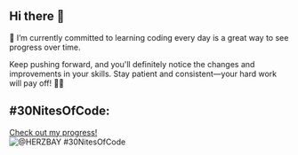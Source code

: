 ## Hi there 👋

🌱 I’m currently committed to learning coding every day is a great way to see progress over time.

Keep pushing forward, and you'll definitely notice the changes and improvements in your skills. 
Stay patient and consistent—your hard work will pay off! 💪🚀

## #30NitesOfCode:
  [Check out my progress!](https://www.codedex.io/@HERZBAY/30-nites-of-code)  
  ![@HERZBAY #30NitesOfCode](https://www.codedex.io/api/petStatus?user=HERZBAY)
